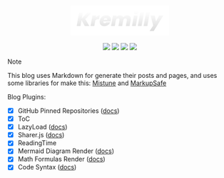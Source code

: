 <div align='center'>
  <img src='https://github.com/kremilly/kremilly/raw/main/images/new-logo-name.png' />
</div>

<p align='center'>
  <a href='https://flask.palletsprojects.com/en/3.0.x'><img src='https://img.shields.io/badge/Flask-000000?style=for-the-badge&logo=flask&logoColor=white' /></a>
  <a href='https://python.org'><img src='https://img.shields.io/badge/Python-000000?style=for-the-badge&logo=python&logoColor=white' /></a>
  <a href='https://vercel.com'><img src='https://img.shields.io/badge/Vercel-000000?style=for-the-badge&logo=vercel&logoColor=white' /></a>
  <a href='https://kremilly.com/#apis'><img src='https://img.shields.io/badge/Kremilly.com-000000?style=for-the-badge&logo=About.me&logoColor=white' /></a>
</p>

> [!note]
> This blog uses Markdown for generate their posts and pages, and uses some libraries for make this: [Mistune](https://mistune.lepture.com/en/latest/) and [MarkupSafe](https://markupsafe.palletsprojects.com/en/2.1.x/)

Blog Plugins:

* [X] GitHub Pinned Repositories ([docs](https://kremilly.com/docs/github))
* [X] ToC
* [X] LazyLoad ([docs](https://github.com/verlok/vanilla-lazyload))
* [X] Sharer.js ([docs](https://ellisonleao.github.io/sharer.js/))
* [X] ReadingTime
* [X] Mermaid Diagram Render ([docs](https://mermaid.js.org/))
* [X] Math Formulas Render ([docs](https://www.mathjax.org/))
* [X] Code Syntax ([docs](https://prismjs.com/index.html))
